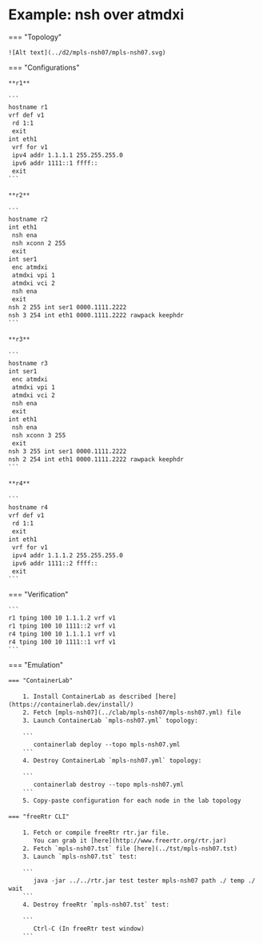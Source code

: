 # Example: nsh over atmdxi

=== "Topology"

    ![Alt text](../d2/mpls-nsh07/mpls-nsh07.svg)

=== "Configurations"

    **r1**

    ```
    hostname r1
    vrf def v1
     rd 1:1
     exit
    int eth1
     vrf for v1
     ipv4 addr 1.1.1.1 255.255.255.0
     ipv6 addr 1111::1 ffff::
     exit
    ```

    **r2**

    ```
    hostname r2
    int eth1
     nsh ena
     nsh xconn 2 255
     exit
    int ser1
     enc atmdxi
     atmdxi vpi 1
     atmdxi vci 2
     nsh ena
     exit
    nsh 2 255 int ser1 0000.1111.2222
    nsh 3 254 int eth1 0000.1111.2222 rawpack keephdr
    ```

    **r3**

    ```
    hostname r3
    int ser1
     enc atmdxi
     atmdxi vpi 1
     atmdxi vci 2
     nsh ena
     exit
    int eth1
     nsh ena
     nsh xconn 3 255
     exit
    nsh 3 255 int ser1 0000.1111.2222
    nsh 2 254 int eth1 0000.1111.2222 rawpack keephdr
    ```

    **r4**

    ```
    hostname r4
    vrf def v1
     rd 1:1
     exit
    int eth1
     vrf for v1
     ipv4 addr 1.1.1.2 255.255.255.0
     ipv6 addr 1111::2 ffff::
     exit
    ```

=== "Verification"

    ```
    r1 tping 100 10 1.1.1.2 vrf v1
    r1 tping 100 10 1111::2 vrf v1
    r4 tping 100 10 1.1.1.1 vrf v1
    r4 tping 100 10 1111::1 vrf v1
    ```

=== "Emulation"

    === "ContainerLab"

        1. Install ContainerLab as described [here](https://containerlab.dev/install/)  
        2. Fetch [mpls-nsh07](../clab/mpls-nsh07/mpls-nsh07.yml) file  
        3. Launch ContainerLab `mpls-nsh07.yml` topology:  

        ```
           containerlab deploy --topo mpls-nsh07.yml  
        ```
        4. Destroy ContainerLab `mpls-nsh07.yml` topology:  

        ```
           containerlab destroy --topo mpls-nsh07.yml  
        ```
        5. Copy-paste configuration for each node in the lab topology

    === "freeRtr CLI"

        1. Fetch or compile freeRtr rtr.jar file.  
           You can grab it [here](http://www.freertr.org/rtr.jar)  
        2. Fetch `mpls-nsh07.tst` file [here](../tst/mpls-nsh07.tst)  
        3. Launch `mpls-nsh07.tst` test:  

        ```
           java -jar ../../rtr.jar test tester mpls-nsh07 path ./ temp ./ wait
        ```
        4. Destroy freeRtr `mpls-nsh07.tst` test:  

        ```
           Ctrl-C (In freeRtr test window)
        ```

